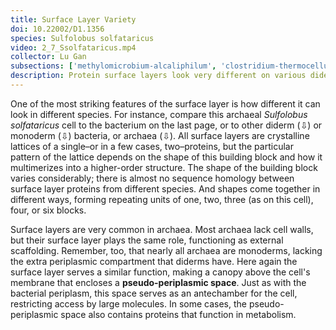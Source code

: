 ```yaml
---
title: Surface Layer Variety
doi: 10.22002/D1.1356
species: Sulfolobus solfataricus
video: 2_7_Ssolfataricus.mp4
collector: Lu Gan
subsections: ['methylomicrobium-alcaliphilum', 'clostridium-thermocellum', 'nitrosopumilus-maritimus', 'methanoregula-formicica']
description: Protein surface layers look very different on various diderm and monoderm bacteria and archaea, like Sulfolobus solfataricus, N. maritimus or M. formicica.
---
```


One of the most striking features of the surface layer is how different it can look in different species. For instance, compare this archaeal *Sulfolobus solfataricus* cell to the bacterium on the last page, or to other diderm (⇩) or monoderm (⇩) bacteria, or archaea (⇩). All surface layers are crystalline lattices of a single–or in a few cases, two–proteins, but the particular pattern of the lattice depends on the shape of this building block and how it multimerizes into a higher-order structure. The shape of the building block varies considerably; there is almost no sequence homology between surface layer proteins from different species. And shapes come together in different ways, forming repeating units of one, two, three (as on this cell), four, or six blocks.

Surface layers are very common in archaea. Most archaea lack cell walls, but their surface layer plays the same role, functioning as external scaffolding. Remember, too, that nearly all archaea are monoderms, lacking the extra periplasmic compartment that diderms have. Here again the surface layer serves a similar function, making a canopy above the cell's membrane that encloses a **pseudo-periplasmic space**. Just as with the bacterial periplasm, this space serves as an antechamber for the cell, restricting access by large molecules. In some cases, the pseudo-periplasmic space also contains  proteins that function in metabolism.

